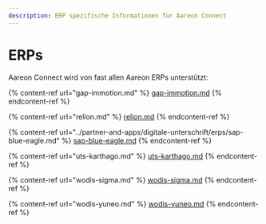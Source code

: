 ```yaml
---
description: ERP spezifische Informationen für Aareon Connect
---
```


# ERPs

Aareon Connect wird von fast allen Aareon ERPs unterstützt:

{% content-ref url="gap-immotion.md" %}
[gap-immotion.md](gap-immotion.md)
{% endcontent-ref %}

{% content-ref url="relion.md" %}
[relion.md](relion.md)
{% endcontent-ref %}

{% content-ref url="../partner-and-apps/digitale-unterschrift/erps/sap-blue-eagle.md" %}
[sap-blue-eagle.md](../partner-and-apps/digitale-unterschrift/erps/sap-blue-eagle.md)
{% endcontent-ref %}

{% content-ref url="uts-karthago.md" %}
[uts-karthago.md](uts-karthago.md)
{% endcontent-ref %}

{% content-ref url="wodis-sigma.md" %}
[wodis-sigma.md](wodis-sigma.md)
{% endcontent-ref %}

{% content-ref url="wodis-yuneo.md" %}
[wodis-yuneo.md](wodis-yuneo.md)
{% endcontent-ref %}

